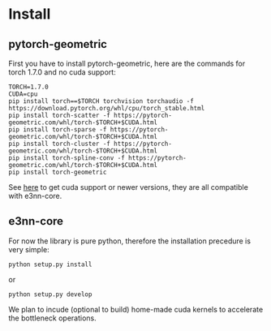 # Install

## pytorch-geometric

First you have to install pytorch-geometric, here are the commands for torch 1.7.0 and no cuda support:

```
TORCH=1.7.0
CUDA=cpu
pip install torch==$TORCH torchvision torchaudio -f https://download.pytorch.org/whl/cpu/torch_stable.html
pip install torch-scatter -f https://pytorch-geometric.com/whl/torch-$TORCH+$CUDA.html
pip install torch-sparse -f https://pytorch-geometric.com/whl/torch-$TORCH+$CUDA.html
pip install torch-cluster -f https://pytorch-geometric.com/whl/torch-$TORCH+$CUDA.html
pip install torch-spline-conv -f https://pytorch-geometric.com/whl/torch-$TORCH+$CUDA.html
pip install torch-geometric
```

See [here](https://github.com/rusty1s/pytorch_geometric#installation) to get cuda support or newer versions, they are all compatible with e3nn-core.

## e3nn-core

For now the library is pure python, therefore the installation precedure is very simple:

```
python setup.py install
```

or

```
python setup.py develop
```

We plan to incude (optional to build) home-made cuda kernels to accelerate the bottleneck operations.
